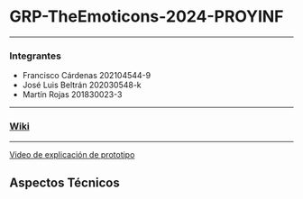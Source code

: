 # GRP-TheEmoticons-2024-PROYINF

---------

### Integrantes

- Francisco Cárdenas  202104544-9
- José Luis Beltrán 202030548-k
- Martín Rojas 201830023-3
  
--------

### [Wiki](https://github.com/Chopan22/GRP-TheEmoticons-2024-PROYINF/wiki "Wiki")

--------

[Video de explicación de prototipo](https://youtu.be/sxCb-kuqXd8)

## Aspectos Técnicos
